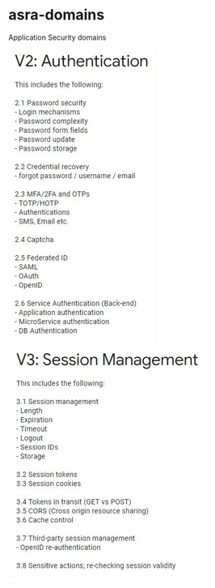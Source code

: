 # asra-domains
Application Security domains


![Authentication](https://github.com/pedramjm/asra-domains/blob/master/2.jpg)
![Session management](https://github.com/pedramjm/asra-domains/blob/master/3.JPG)
